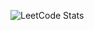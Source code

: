 ![LeetCode Stats](https://leetcode.card.workers.dev/YusufAsif?theme=default&font=baloo&extension=activity)
<!---
YusufAsif/YusufAsif is a ✨ special ✨ repository because its `README.md` (this file) appears on your GitHub profile.
You can click the Preview link to take a look at your changes.
--->
